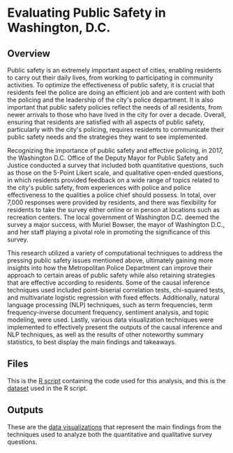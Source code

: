# Evaluating Public Safety in Washington, D.C.

## Overview
Public safety is an extremely important aspect of cities, enabling residents to carry out their daily lives, from working to participating 
in community activities. To optimize the effectiveness of public safety, it is crucial that residents feel the police are doing an efficient 
job and are content with both the policing and the leadership of the city's police department. It is also important that public safety policies
reflect the needs of all residents, from newer arrivals to those who have lived in the city for over a decade. Overall, ensuring that residents
are satisfied with all aspects of public safety, particularly with the city's policing, requires residents to communicate their public safety needs
and the strategies they want to see implemented.

Recognizing the importance of public safety and effective policing, in 2017, the Washington D.C. Office of the Deputy Mayor for Public Safety and Justice 
conducted a survey that included both quantitative questions, such as those on the 5-Point Likert scale, and qualitative open-ended questions, in which 
residents provided feedback on a wide range of topics related to the city's public safety, from experiences with police and police effectiveness to the 
qualities a police chief should possess. In total, over 7,000 responses were provided by residents, and there was flexibility for residents to take the 
survey either online or in person at locations such as recreation centers. The local government of Washington D.C. deemed the survey a major success, 
with Muriel Bowser, the mayor of Washington D.C., and her staff playing a pivotal role in promoting the significance of this survey.

This research utilized a variety of computational techniques to address the pressing public safety issues mentioned above, ultimately gaining more insights 
into how the Metropolitan Police Department can improve their approach to certain areas of public safety while also retaining strategies that are effective 
according to residents. Some of the causal inference techniques used included point-biserial correlation tests, chi-squared tests, and multivariate logistic 
regression with fixed effects. Additionally, natural language processing (NLP) techniques, such as term frequencies, term frequency-inverse document frequency, 
sentiment analysis, and topic modeling, were used. Lastly, various data visualization techniques were implemented to effectively present the outputs of the 
causal inference and NLP techniques, as well as the results of other noteworthy summary statistics, to best display the main findings and takeaways.

## Files
This is the [R script](https://github.com/AlexZak135/DC-Public-Safety/blob/main/Code/DC-Public-Safety-Code.R) containing the code used for this analysis, and this
is the [dataset](https://github.com/AlexZak135/DC-Public-Safety/tree/main/Data) used in the R script.

## Outputs
These are the [data visualizations](https://github.com/AlexZak135/DC-Public-Safety/tree/main/Outputs) that represent the main findings from the techniques used 
to analyze both the quantitative and qualitative survey questions.
